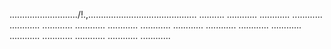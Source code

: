 .........................../!.,........................................... ..........
............
............
............
............
............
............
............
............
............
............
............
............
............
............
............
............
............


